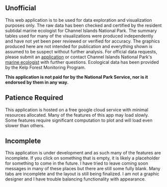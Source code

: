 ## Unofficial

This web application is to be used for data exploration and visualization purposes only. The raw data has been checked and certified by the resident subtidal marine ecologist for Channel Islands National Park. The summary tables used for many of the visualizations were produced independently and have not yet been peer reviewed or verified for accuracy. The graphics produced here are not intended for publication and everything shown is assumed to be suspect without further analysis. For official data requests, please submit an [application](https://irma.nps.gov/RPRS/) or contact Channel Islands National Park's [marine ecologist](https://www.nps.gov/im/medn/kelp-forest-communities.htm) with further questions. Ecological data has been provided by the Kelp Forest Monitoring Program. 

**This application is not paid for by the National Park Service, nor is it endorsed by them in any way.**

## Patience Required

This application is hosted on a free google cloud service with minimal resources allocated. Many of the features of this app may load slowly. Some features require significant computation to plot and will load even slower than others. 

## Incomplete

This application is under development and as such many of the features are incomplete. If you click on something that is empty, it is likely a placeholder for something to come in the future. I have tried to leave coming soon messages in many of these places but there are still some fully blank. Many tabs are incomplete and the layout is still being finalized. I am not a graphic designer and I have trouble balancing functionality with appearance. 